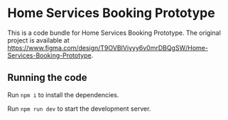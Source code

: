 
  # Home Services Booking Prototype

  This is a code bundle for Home Services Booking Prototype. The original project is available at https://www.figma.com/design/T9OVBIViyyy6v0mrDBQgSW/Home-Services-Booking-Prototype.

  ## Running the code

  Run `npm i` to install the dependencies.

  Run `npm run dev` to start the development server.
  